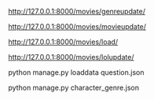 http://127.0.0.1:8000/movies/genreupdate/

http://127.0.0.1:8000/movies/movieupdate/

http://127.0.0.1:8000/movies/load/

http://127.0.0.1:8000/movies/lolupdate/



python manage.py loaddata question.json

python  manage.py character_genre.json